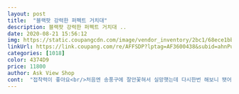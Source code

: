 ```yaml
---
layout: post 
title:  "블랙팟 강력한 퍼펙트 거치대" 
description: 블랙팟 강력한 퍼펙트 거치대 ..
date: 2020-08-21 15:56:12 
img: https://static.coupangcdn.com/image/vendor_inventory/2bc1/68ece1bb5ac9db5ce468dd7b258a35889086adf0712a4d0e6da15c438648.jpg 
linkUrl: https://link.coupang.com/re/AFFSDP?lptag=AF3600438&subid=ahnPublicAsk&pageKey=1925163366&itemId=3268363586&vendorItemId=71255392703&traceid=V0-113-c862c0e7e6d0b954 
categories: [1018] 
color: 4374D9 
price: 11800 
author: Ask View Shop 
cont:  "접착력이 좋아요<br/>처음엔 송풍구에 잘안꽃혀서 실망햇는데 다시한번 해보니 됏어요  아직 핸드폰 안붙여바서 몰겟어요 한번 네비열고 갈때 해볼게요<br/>" 
---
```

